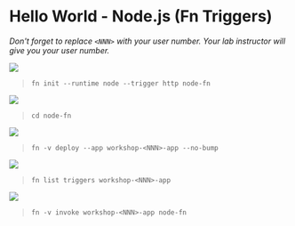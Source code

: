# Hello World - Node.js (Fn Triggers)

*Don't forget to replace `<NNN>` with your user number. Your lab instructor will give you your user number.*

![](images/userinput.png)
>```
> fn init --runtime node --trigger http node-fn
>```

![](images/userinput.png)
>```
> cd node-fn
>```

![](images/userinput.png)
>```
> fn -v deploy --app workshop-<NNN>-app --no-bump
>```

![](images/userinput.png)
>```
> fn list triggers workshop-<NNN>-app
>```

![](images/userinput.png)
>```
> fn -v invoke workshop-<NNN>-app node-fn
>```
